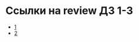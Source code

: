 # Ссылки на review ДЗ 1-3
* [1](https://github.com/Web-penguin/OOP-1/commit/74478d5a8bfa7e98c38d533963a5584313c9fd89)
* [2](https://github.com/Web-penguin/oop-2/commit/4c02fa891d82e69075088c8c2c04bea5ec614e72)
